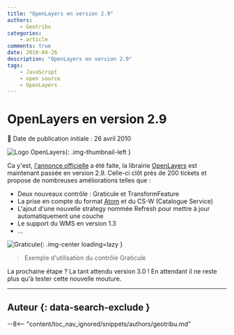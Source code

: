 ```yaml
---
title: "OpenLayers en version 2.9"
authors:
    - Geotribu
categories:
    - article
comments: true
date: 2010-04-26
description: "OpenLayers en version 2.9"
tags:
    - JavaScript
    - open source
    - OpenLayers
---
```


# OpenLayers en version 2.9

:calendar: Date de publication initiale : 26 avril 2010

![Logo OpenLayers](https://cdn.geotribu.fr/img/logos-icones/logiciels_librairies/openlayers.png "Logo OpenLayers"){: .img-thumbnail-left }

Ca y'est, [l'annonce officielle](http://lists.osgeo.org/pipermail/announce/2010-April/000150.html) a été faite, la librairie [OpenLayers](https://openlayers.org/) est maintenant passée en version 2.9. Celle-ci clôt près de 200 tickets et propose de nombreuses améliorations telles que :

- Deux nouveaux contrôle : Graticule et TransformFeature
- La prise en compte du format [Atom](https://fr.wikipedia.org/wiki/Atom) et du CS-W (Catalogue Service)
- L'ajout d'une nouvelle strategy nommée Refresh pour mettre à jour automatiquement une couche
- Le support du WMS en version 1.3
- ...

![Graticule](https://cdn.geotribu.fr/img/articles-blog-rdp/articles/2010/graticule.png  "Graticule"){: .img-center loading=lazy }

> Exemple d'utilisation du contrôle Graticule

La prochaine étape ? La tant attendu version 3.0 ! En attendant il ne reste plus qu'à tester cette nouvelle mouture.

----

## Auteur {: data-search-exclude }

--8<-- "content/toc_nav_ignored/snippets/authors/geotribu.md"
